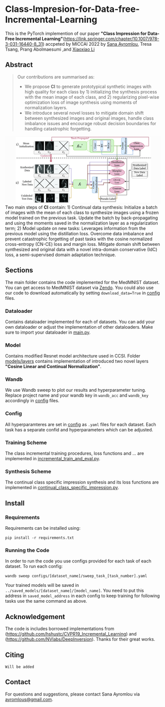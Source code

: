 # Class-Impresion-for-Data-free-Incremental-Learning

This is the PyTorch implemention of our paper **"Class Impression for Data-Free Incremental
Learning"**(https://link.springer.com/chapter/10.1007/978-3-031-16440-8_31) accpeted by MICCAI 2022
by [Sana Ayromlou](https://github.com/sanaAyrml), Tresa Tsang, Prang Abolmaesumi
,and [Xiaoxiao Li](https://xxlya.github.io/xiaoxiao/)

## Abstract

> Our contributions are summarised as:
> - We propose **CI** to generate prototypical synthetic images with high quality for each class by 1) initializing
    the synthesis process with the mean image of each class, and 2) regularizing pixel-wise optimization loss of image
    synthesis using moments of normalization layers.
> - We introduce several novel losses to mitigate domain shift between synthesized images and original images, handle
    class imbalance issues and encourage robust decision boundaries for handling catastrophic forgetting.

![avatar](./images/main_image.png)
Two main steps of **CI** contain: 1) Continual data synthesis: Initialize a batch of images with the
mean of each class to synthesize images using a frozen model trained on the previous task. Update the batch by
back-propagating and using the moments saved in the normalization layer as a regularization term; 2) Model update on new tasks: Leverages
information from the previous model using the distillation loss. Overcome data imbalance and prevent catastrophic
forgetting of past tasks with the cosine normalized cross-entropy (CN-CE) loss and margin loss. Mitigate domain shift
between synthesized and original data with a novel intra-domain conservative (IdC) loss, a semi-supervised domain
adaptation technique.

## Sections

The main folder contains the code implemented for the MedMNIST dataset. You can get access to MedMNIST dataset
via [Zendo](https://doi.org/10.5281/zenodo.6496656). You could also use our code to download automatically by
setting `download_data=True` in [config](configs) files.

### Dataloader
Contains dataloader implemented for each of datasets. You can add your own dataloader or adjust the implementation of other dataloaders. Make sure to import your dataloader in [main.py](main.py).
### Model
Contains modified Resnet model architecture used in CCSI. Folder [models/layers](models/layers) contains implementation of introduced two novel layers **"Cosine Linear and Continual Normalization"**.
### Wandb
We use Wandb sweep to plot our results and hyperparameter tuning. Replace project name and your wandb key in `wandb_acc` and `wandb_key` accordingly in [config](configs) files.
### Config
All hyperparamteres are set in [config](configs) as `.yaml` files for each dataset. Each task has a separate confid and hyperparameters which can be adjusted.
### Training Scheme
The class incremental training procedures, loss functions and ... are implemented in [incremental_train_and_eval.py](incremental_train_and_eval.py).
### Synthesis Scheme
The continual class specific impression synthesis and its loss functions are implemented in [continual_class_specific_impression.py](data_synthesis/continual_class_specific_impression.py).
## Install
### Requirements

Requirements can be installed using:
```
pip install -r requirements.txt
```
### Running the Code
In order to run the code you use configs provided for each task of each dataset. To run each config:

```
wandb sweep configs/[dataset_name]/sweep_task_[task_number].yaml
```
Your trained models will be saved in `../saved_models/[dataset_name]/[model_name]`. You need to put this address in `saved_model_address` in each config to keep training for following tasks use the same command as above.

## Acknowledgement

The code is includes borrowed implementations from (https://github.com/hshustc/CVPR19_Incremental_Learning)
and (https://github.com/NVlabs/DeepInversion). Thanks for their great works.

## Citing

```
Will be added
```

## Contact

For questions and suggestions, please contact Sana Ayromlou via ayromlous@gmail.com.
